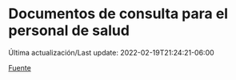 # Documentos de consulta para el personal de salud

Última actualización/Last update: 2022-02-19T21:24:21-06:00

 [Fuente](https://coronavirus.gob.mx/personal-de-salud/documentos-de-consulta/)
